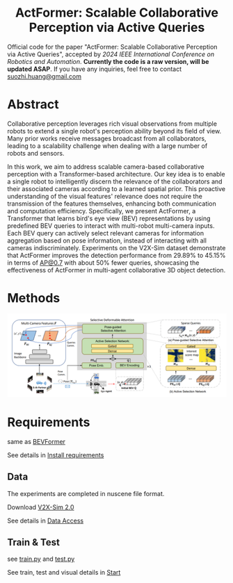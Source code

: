 <div align="center">
  
# ActFormer: Scalable Collaborative Perception via Active Queries

</div>

Official code for the paper "ActFormer: Scalable Collaborative Perception via Active Queries", accepted by *2024 IEEE International Conference on Robotics and Automation*. **Currently the code is a raw version, will be updated ASAP**. If you have any inquiries, feel free to contact <suozhi.huang@gmail.com>

# Abstract

Collaborative perception leverages rich visual observations from multiple robots to extend a single robot's perception ability beyond its field of view.
Many prior works receive messages broadcast from all collaborators, leading to a scalability challenge when dealing with a large number of robots and sensors.

In this work, we aim to address scalable camera-based collaborative perception with a Transformer-based architecture. Our key idea is to enable a single robot to intelligently discern the relevance of the collaborators and their associated cameras according to a learned spatial prior. This proactive understanding of the visual features' relevance does not require the transmission of the features themselves, enhancing both communication and computation efficiency. Specifically, we present ActFormer, a Transformer that learns bird's eye view (BEV) representations by using predefined BEV queries to interact with multi-robot multi-camera inputs. Each BEV query can actively select relevant cameras for information aggregation based on pose information, instead of interacting with all cameras indiscriminately. Experiments on the V2X-Sim dataset demonstrate that ActFormer improves the detection performance from 29.89\% to 45.15\% in terms of AP@0.7 with about 50\% fewer queries, showcasing the effectiveness of ActFormer in multi-agent collaborative 3D object detection.

# Methods

![method](figs/method.png "model arch")

# Requirements

same as [BEVFormer](https://github.com/zhiqi-li/BEVFormer)

See details in [Install requirements](docs/install.md)

## Data

The experiments are completed in nuscene file format.

Download [V2X-Sim 2.0](https://ai4ce.github.io/V2X-Sim/)

See details in [Data Access](docs/prepare_dataset.md)

## Train & Test

see [train.py](tools/dist_train.sh) and [test.py](tools/dist_test.sh)

See train, test and visual details in [Start](docs/getting_started.md)
